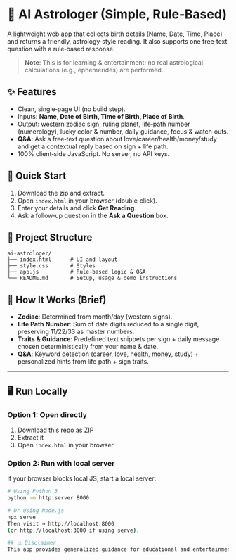 # 🔮 AI Astrologer (Simple, Rule‑Based)

A lightweight web app that collects birth details (Name, Date, Time, Place) and returns a friendly, astrology‑style reading. It also supports one free‑text question with a rule‑based response.

> **Note**: This is for learning & entertainment; no real astrological calculations (e.g., ephemerides) are performed.

## ✨ Features
- Clean, single‑page UI (no build step).
- Inputs: **Name, Date of Birth, Time of Birth, Place of Birth**.
- Output: western zodiac sign, ruling planet, life‑path number (numerology), lucky color & number, daily guidance, focus & watch‑outs.
- **Q&A**: Ask a free‑text question about love/career/health/money/study and get a contextual reply based on sign + life path.
- 100% client‑side JavaScript. No server, no API keys.

## 🚀 Quick Start
1. Download the zip and extract.
2. Open `index.html` in your browser (double‑click).
3. Enter your details and click **Get Reading**.
4. Ask a follow‑up question in the **Ask a Question** box.

## 📁 Project Structure
```
ai-astrologer/
├── index.html      # UI and layout
├── style.css       # Styles
├── app.js          # Rule-based logic & Q&A
└── README.md       # Setup, usage & demo instructions
```

## 🧠 How It Works (Brief)
- **Zodiac**: Determined from month/day (western signs).
- **Life Path Number**: Sum of date digits reduced to a single digit, preserving 11/22/33 as master numbers.
- **Traits & Guidance**: Predefined text snippets per sign + daily message chosen deterministically from your name & date.
- **Q&A**: Keyword detection (career, love, health, money, study) + personalized hints from life path + sign traits.


---

## 🖥️ Run Locally

### Option 1: Open directly
1. Download this repo as ZIP  
2. Extract it  
3. Open `index.html` in your browser  

### Option 2: Run with local server
If your browser blocks local JS, start a local server:
```bash
# Using Python 3
python -m http.server 8000

# Or using Node.js
npx serve
Then visit → http://localhost:8000
(or http://localhost:3000 if using serve).

## ⚠️ Disclaimer
This app provides generalized guidance for educational and entertainment purposes only and should not be considered professional advice.
